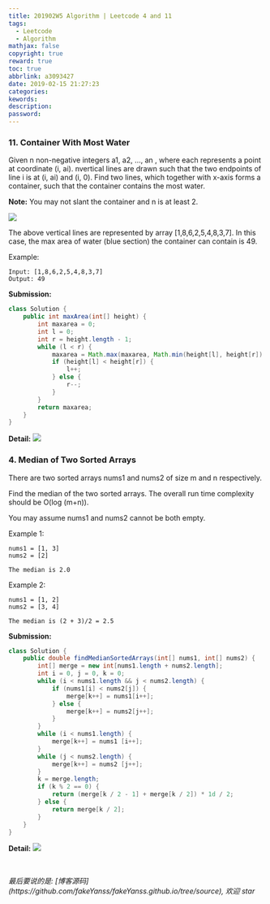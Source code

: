 ```yaml
---
title: 201902W5 Algorithm | Leetcode 4 and 11
tags:
  - Leetcode
  - Algorithm
mathjax: false
copyright: true
reward: true
toc: true
abbrlink: a3093427
date: 2019-02-15 21:27:23
categories:
kewords:
description:
password:
---
```

### 11. Container With Most Water

Given n non-negative integers a1, a2, ..., an , where each represents a point at coordinate (i, ai). nvertical lines are drawn such that the two endpoints of line i is at (i, ai) and (i, 0). Find two lines, which together with x-axis forms a container, such that the container contains the most water.

**Note:** You may not slant the container and n is at least 2.

![](http://pic.yanss.top/2019/20190215203328.png)

The above vertical lines are represented by array [1,8,6,2,5,4,8,3,7]. In this case, the max area of water (blue section) the container can contain is 49. 

Example:
```
Input: [1,8,6,2,5,4,8,3,7]
Output: 49
```

**Submission:**
```java
class Solution {
    public int maxArea(int[] height) {
        int maxarea = 0;
        int l = 0;
        int r = height.length - 1;
        while (l < r) {
            maxarea = Math.max(maxarea, Math.min(height[l], height[r]) * (r - l));
            if (height[l] < height[r]) {
                l++;
            } else {
                r--;
            }
        }
        return maxarea;
    }
}
```
**Detail:**
![](http://pic.yanss.top/2019/20190215203653.png)


### 4. Median of Two Sorted Arrays

There are two sorted arrays nums1 and nums2 of size m and n respectively.

Find the median of the two sorted arrays. The overall run time complexity should be O(log (m+n)).

You may assume nums1 and nums2 cannot be both empty.

Example 1:
```
nums1 = [1, 3]
nums2 = [2]

The median is 2.0
```
Example 2:
```
nums1 = [1, 2]
nums2 = [3, 4]

The median is (2 + 3)/2 = 2.5
```

**Submission:**
```java
class Solution {
    public double findMedianSortedArrays(int[] nums1, int[] nums2) {
        int[] merge = new int[nums1.length + nums2.length];
        int i = 0, j = 0, k = 0;
        while (i < nums1.length && j < nums2.length) {
            if (nums1[i] < nums2[j]) {
                merge[k++] = nums1[i++];
            } else {
                merge[k++] = nums2[j++];
            }
        }
        while (i < nums1.length) {
            merge[k++] = nums1 [i++];
        }
        while (j < nums2.length) {
            merge[k++] = nums2 [j++];
        }
        k = merge.length;
        if (k % 2 == 0) {
            return (merge[k / 2 - 1] + merge[k / 2]) * 1d / 2;
        } else {
            return merge[k / 2];
        }
    }
}
```

**Detail:**
![](http://pic.yanss.top/2019/20190215204526.png)



<br>

<p id="div-border-top-green"><i>最后要说的是: [博客源码](https://github.com/fakeYanss/fakeYanss.github.io/tree/source), 欢迎 star</i></p>